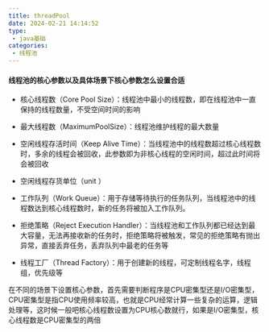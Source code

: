 ```yaml
---
title: threadPool
date: 2024-02-21 14:14:52
type: 
 - java基础
categories: 
 - 线程池
---
```


#### 线程池的核心参数以及具体场景下核心参数怎么设置合适

- 核心线程数（Core Pool Size）：线程池中最小的线程数，即在线程池中一直保持的线程数量，不受空间时间的影响

- 最大线程数（MaximumPoolSize）：线程池维护线程的最大数量

- 空闲线程存活时间（Keep Alive Time）：当线程池中的线程数超过核心线程数时，多余的线程会被回收，此参数即为非核心线程的空闲时间，超过此时间将会被回收

- 空闲线程存货单位（unit ）

- 工作队列（Work Queue）：用于存储等待执行的任务队列，当线程池中的线程数达到核心线程数时，新的任务将被加入工作队列。

- 拒绝策略（Reject Execution Handler）：当线程池和工作队列都已经达到最大容量，无法再接收新的任务时，拒绝策略将被触发，常见的拒绝策略有抛出异常，直接丢弃任务，丢弃队列中最老的任务等

- 线程工厂（Thread Factory）：用于创建新的线程，可定制线程名字，线程组，优先级等

  

在不同的场景下设置核心参数，首先需要判断程序是CPU密集型还是I/O密集型，CPU密集型是指CPU使用频率较高，也就是CPU经常计算一些复杂的运算，逻辑处理等，这时候一般吧核心线程数设置为CPU核心数就行，如果是I/O密集型，核心线程数是CPU密集型的两倍